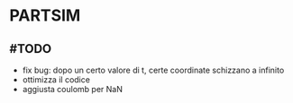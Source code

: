 # PARTSIM

## \#TODO

- fix bug: dopo un certo valore di t, certe coordinate schizzano a infinito
- ottimizza il codice 
- aggiusta coulomb per NaN 